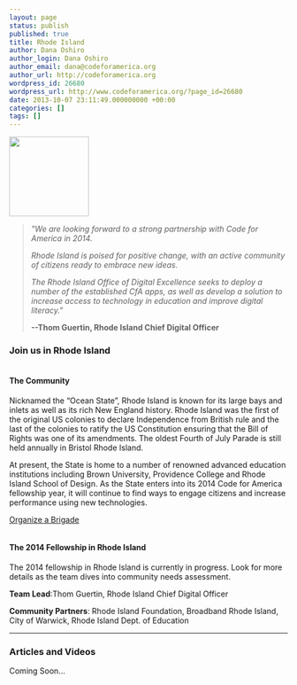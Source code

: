 ```yaml
---
layout: page
status: publish
published: true
title: Rhode Island
author: Dana Oshiro
author_login: Dana Oshiro
author_email: dana@codeforamerica.org
author_url: http://codeforamerica.org
wordpress_id: 26680
wordpress_url: http://www.codeforamerica.org/?page_id=26680
date: 2013-10-07 23:11:49.000000000 +00:00
categories: []
tags: []
---
```

<div class="text-and-picture">
<div class="picture"><img alt="" src="http://www.codeforamerica.org/wp-content/uploads/2013/10/rhodeisland_logo1.jpg" width="144" height="144" /></div>
<blockquote><em>"We are looking forward to a strong partnership with Code for America in 2014. </em>

<em>Rhode Island is poised for positive change, with an active community of citizens ready to embrace new ideas. </em>

<em>The Rhode Island Office of Digital Excellence seeks to deploy a number of the established CfA apps, as well as develop a solution to increase access to technology in education and improve digital literacy."</em>

<strong>--Thom Guertin, Rhode Island Chief Digital Officer</strong></blockquote>
</div>
<div class="clearfix"></div>
<h3>Join us in Rhode Island</h3>
<div class="text-and-picture">
<div class="picture"><img alt="" src="http://www.codeforamerica.org/wp-content/uploads/2013/10/rhodeisland_brigade.jpg" /></div>
<h4>The Community</h4>
Nicknamed the “Ocean State”, Rhode Island is known for its large bays and inlets as well as its rich New England history. Rhode Island was the first of the original US colonies to declare Independence from British rule and the last of the colonies to ratify the US Constitution ensuring that the Bill of Rights was one of its amendments. The oldest Fourth of July Parade is still held annually in Bristol Rhode Island. 

At present, the State is home to a number of renowned advanced education institutions including Brown University, Providence College and Rhode Island School of Design. As the State enters into its 2014 Code for America fellowship year, it will continue to find ways to engage citizens and increase performance using new technologies. 

<p class="link-block"><a href="http://brigade.codeforamerica.org/">Organize a Brigade</a>
</div>
<div class="text-and-picture">
<div class="picture"><img alt="" src="http://www.codeforamerica.org/wp-content/uploads/2013/10/rhodeisland_fellowship.jpg" /></div>
<h4>The 2014 Fellowship in Rhode Island</h4>
The 2014 fellowship in Rhode Island is currently in progress. Look for more details as the team dives into community needs assessment. 

<strong>Team Lead</strong>:Thom Guertin, Rhode Island Chief Digital Officer

<strong>Community Partners</strong>: Rhode Island Foundation, Broadband Rhode Island, City of Warwick, Rhode Island Dept. of Education

</div>

<hr />

<h3>Articles and Videos</h3>
<div class="picture-and-text">
Coming Soon...

</div>
